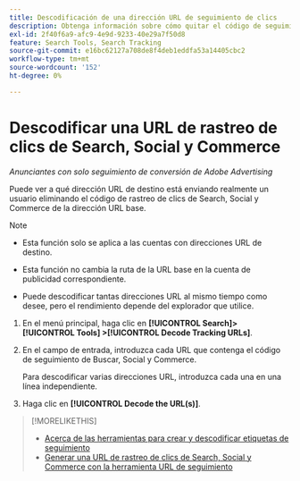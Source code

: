 ```yaml
---
title: Descodificación de una dirección URL de seguimiento de clics
description: Obtenga información sobre cómo quitar el código de seguimiento de clics de Search, Social y Commerce de una dirección URL base.
exl-id: 2f40f6a9-afc9-4e9d-9233-40e29a7f50d8
feature: Search Tools, Search Tracking
source-git-commit: e16bc62127a708de8f4deb1eddfa53a14405cbc2
workflow-type: tm+mt
source-wordcount: '152'
ht-degree: 0%

---
```


# Descodificar una URL de rastreo de clics de Search, Social y Commerce

*Anunciantes con solo seguimiento de conversión de Adobe Advertising*

Puede ver a qué dirección URL de destino está enviando realmente un usuario eliminando el código de rastreo de clics de Search, Social y Commerce de la dirección URL base.

>[!NOTE]
>
>* Esta función solo se aplica a las cuentas con direcciones URL de destino.
>
>* Esta función no cambia la ruta de la URL base en la cuenta de publicidad correspondiente.
>
>* Puede descodificar tantas direcciones URL al mismo tiempo como desee, pero el rendimiento depende del explorador que utilice.

1. En el menú principal, haga clic en **[!UICONTROL Search]> [!UICONTROL Tools] >[!UICONTROL Decode Tracking URLs]**.

1. En el campo de entrada, introduzca cada URL que contenga el código de seguimiento de Buscar, Social y Commerce.

   Para descodificar varias direcciones URL, introduzca cada una en una línea independiente.

1. Haga clic en **[!UICONTROL Decode the URL(s)]**.

>[!MORELIKETHIS]
>
>* [Acerca de las herramientas para crear y descodificar etiquetas de seguimiento](tracking-tools-about.md)
>* [Generar una URL de rastreo de clics de Search, Social y Commerce con la herramienta URL de seguimiento](click-tracking-url-generate.md)

